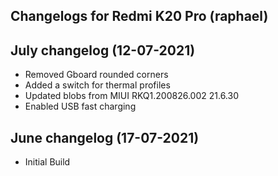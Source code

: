 ## Changelogs for Redmi K20 Pro (raphael)

## July changelog (12-07-2021)
* Removed Gboard rounded corners
* Added a switch for thermal profiles
* Updated blobs from MIUI RKQ1.200826.002 21.6.30
* Enabled USB fast charging

## June changelog (17-07-2021)
* Initial Build
